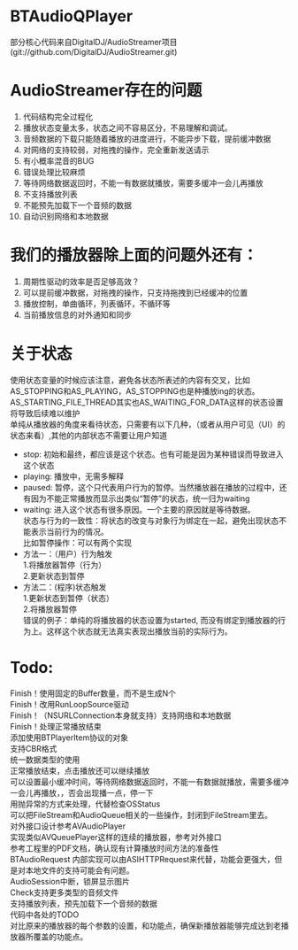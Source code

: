 BTAudioQPlayer
=====
部分核心代码来自DigitalDJ/AudioStreamer项目(git://github.com/DigitalDJ/AudioStreamer.git)

AudioStreamer存在的问题 
=====
1. 代码结构完全过程化
2. 播放状态变量太多，状态之间不容易区分，不易理解和调试。
3. 音频数据的下载只能随着播放的进度进行，不能异步下载，提前缓冲数据
4. 对网络的支持较弱，对拖拽的操作，完全重新发送请示
5. 有小概率混音的BUG
6. 错误处理比较麻烦
7. 等待网络数据返回时，不能一有数据就播放，需要多缓冲一会儿再播放
8. 不支持播放列表
9. 不能预先加载下一个音频的数据
10. 自动识别网络和本地数据

我们的播放器除上面的问题外还有：
=====
1. 周期性驱动的效率是否足够高效？
2. 可以提前缓冲数据，对拖拽的操作，只支持拖拽到已经缓冲的位置
3. 播放控制，单曲循环，列表循环，不循环等
4. 当前播放信息的对外通知和同步

关于状态
=====
使用状态变量的时候应该注意，避免各状态所表述的内容有交叉，比如AS_STOPPING和AS_PLAYING，AS_STOPPING也是种播放ing的状态。AS_STARTING_FILE_THREAD其实也AS_WAITING_FOR_DATA这样的状态设置将导致后续难以维护  
单纯从播放器的角度来看待状态，只需要有以下几种，（或者从用户可见（UI）的状态来看）,其他的内部状态不需要让用户知道  
* stop: 初始和最终，都应该是这个状态。也有可能是因为某种错误而导致进入这个状态  
* playing: 播放中，无需多解释  
* paused: 暂停，这个只代表用户行为的暂停。当然播放器在播放的过程中，还有因为不能正常播放而显示出类似“暂停”的状态，统一归为waiting  
* waiting: 进入这个状态有很多原因。一个主要的原因就是等待数据。  
状态与行为的一致性：将状态的改变与对象行为绑定在一起，避免出现状态不能表示当前行为的情况。  
比如暂停操作：可以有两个实现  
* 方法一：（用户）行为触发  
  1.将播放器暂停（行为）  
  2.更新状态到暂停  
* 方法二：(程序)状态触发  
  1.更新状态到暂停（状态）  
  2.将播放器暂停  
错误的例子：单纯的将播放器的状态设置为started, 而没有绑定到播放器的行为上。这样这个状态就无法真实表现出播放当前的实际行为。  


Todo:
=====
Finish！使用固定的Buffer数量，而不是生成N个  
Finish！改用RunLoopSource驱动  
Finish！（NSURLConnection本身就支持）支持网络和本地数据  
Finish！处理正常播放结束  
添加使用BTPlayerItem协议的对象  
支持CBR格式  
统一数据类型的使用  
正常播放结束，点击播放还可以继续播放  
可以设置最小缓冲时间，等待网络数据返回时，不能一有数据就播放，需要多缓冲一会儿再播放，，否会出现播一点，停一下  
用抛异常的方式来处理，代替检查OSStatus  
可以把FileStream和AudioQueue相关的一些操作，封闭到FileStream里去。  
对外接口设计参考AVAudioPlayer  
实现类似AVQueuePlayer这样的连续的播放器，参考对外接口  
参考工程里的PDF文档，确认现有计算播放时间方法的准备性  
BTAudioRequest 内部实现可以由ASIHTTPRequest来代替，功能会更强大，但是对本地文件的支持可能会有问题。  
AudioSession中断，锁屏显示图片  
Check支持更多类型的音频文件   
支持播放列表，预先加载下一个音频的数据  
代码中各处的TODO  
对比原来的播放器的每个参数的设置，和功能点，确保新播放器能够完成达到老播放器所覆盖的功能点。    

